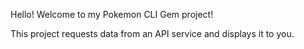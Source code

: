 Hello! Welcome to my Pokemon CLI Gem project!

This project requests data from an API service and displays it to you.